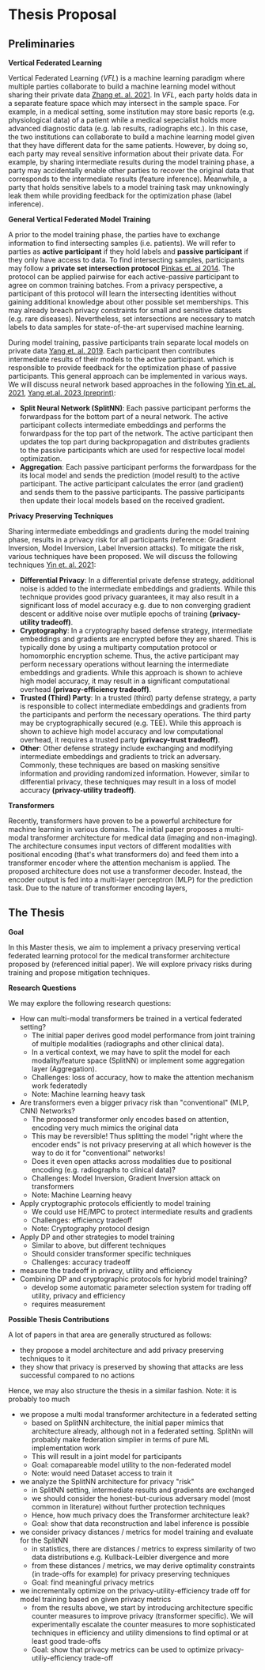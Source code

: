 # Thesis Proposal 

## Preliminaries

**Vertical Federated Learning**

Vertical Federated Learning (*VFL*) is a machine learning paradigm where
multiple parties collaborate to build a machine learning model without sharing
their private data [Zhang et. al. 2021][ref_survey_vfl]. In *VFL*, each party holds
data in a separate feature space which may intersect in the sample space. For
example, in a medical setting, some institution may store basic reports (e.g.
physiological data) of a patient while a medical sepecialist holds more
advanced diagnostic data (e.g. lab results, radiographs etc.). In this case,
the two institutions can collaborate to build a machine learning model given
that they have different data for the same patients. However, by doing so, each
party may reveal sensitive information about their private data. 
For example, by sharing intermediate results during the model training phase, a
party may accidentally enable other parties to recover the original data that
corresponds to the intermediate results (feature inference). Meanwhile, a party
that holds sensitive labels to a model training task may unknowingly leak them
while providing feedback for the optimization phase (label inference).  

**General Vertical Federated Model Training**

A prior to the model training phase, the parties have to exchange information to
find intersecting samples (i.e. patients). We will refer to parties as **active
participant** if they hold labels and **passive participant** if they
only have access to data. To find intersecting samples, participants may follow
a **private set intersection protocol** [Pinkas et. al 2014][ref_psi]. The protocol
can be applied pairwise for each active-passive participant to agree on common
training batches. From a privacy perspective, a participant of this protocol
will learn the intersecting identities without gaining additional knowledge
about other possible set memberships. This may already breach privacy
constraints for small and sensitive datasets (e.g. rare diseases). Nevertheless,
set intersections are necessary to match labels to data samples for 
state-of-the-art supervised machine learning. 

During model training, passive participants train separate local models on 
private data [Yang et. al. 2019][ref_survey_vfl_acm]. Each participant then
contributes intermediate results of their models to the active participant. 
which is responsible to provide feedback for the optimization phase of passive
participants. This general approach can be implemented in various ways. We will
discuss neural network based approaches in the following [Yin et. al. 2021][ref_yin_acm], 
[Yang et.al. 2023 (preprint)][ref_preprint_vfl_acm]:

- **Split Neural Network (SplitNN)**: Each passive participant performs the forwardpass
for the bottom part of a neural network.  The active participant collects
intermediate embeddings and performs the forwardpass for the top part of the
network. The active participant then updates the top part during backpropagation
and distributes gradients to the passive participants which are used for
respective local model optimization.
- **Aggregation**: Each passive participant performs the forwardpass for the
its local model and sends the prediction (model result) to the active
participant. The active participant calculates the error (and gradient) and sends
them to the passive participants. The passive participants then update their
local models based on the received gradient.

**Privacy Preserving Techniques**

Sharing intermediate embeddings and gradients during the model training phase, 
results in a privacy risk for all participants (reference: Gradient Inversion,
Model Inversion, Label Inversion attacks). To mitigate the risk, various 
techniques have been proposed. We will discuss the following techniques 
[Yin et. al. 2021][ref_yin_acm]:

- **Differential Privacy**: In a differential private defense strategy,
additional noise is added to the intermediate embeddings and gradients. While
this technique provides good privacy guarantees, it may also result in a
significant loss of model accuracy e.g. due to non converging gradient descent or
additive noise over mutliple epochs of training **(privacy-utility tradeoff)**.
- **Cryptography**: In a cryptography based defense strategy,
intermediate embeddings and gradients are encrypted before they are shared. 
This is typically done by using a multiparty computation protocol or homomorphic 
encryption scheme. Thus, the active participant may perform necessary operations 
without learning the intermediate embeddings and gradients. While this approach
is shown to achieve high model accuracy, it may result in a significant
computational overhead **(privacy-efficiency tradeoff)**.
- **Trusted (Third) Party**: In a trusted (third) party defense strategy, a 
party is responsible to collect intermediate embeddings and gradients from the
participants and perform the necessary operations. The third party may be
cryptographically secured (e.g. TEE). While this approach is shown to achieve
high model accuracy and low computational overhead, it requires a trusted party
**(privacy-trust tradeoff)**.
- **Other**: Other defense strategy include exchanging and modifying
intermediate embeddings and gradients to trick an adversary. Commonly, these
techniques are based on masking sensitive information and providing randomized
information. However, similar to differential privacy, these techniques may
result in a loss of model accuracy **(privacy-utility tradeoff)**.


**Transformers**

Recently, transformers have proven to be a powerful architecture for machine
learning in various domains. The initial paper proposes a multi-modal 
transformer architecture for medical data (imaging and non-imaging). The
architecture consumes input vectors of different modalities with positional
encoding (that's what transformers do) and feed them into a transformer encoder
where the attention mechanism is applied. The proposed architecture does not use
a transformer decoder. Instead, the encoder output is fed into a multi-layer
perceptron (MLP) for the prediction task. Due to the nature of transformer 
encoding layers, 


## The Thesis

**Goal**

In this Master thesis, we aim to implement a privacy preserving vertical
federated learning protocol for the medical transformer architecture proposed by
(referenced initial paper). We will explore privacy risks during training and
propose mitigation techniques.

**Research Questions**

We may explore the following research questions:

- How can multi-modal transformers be trained in a vertical federated setting?
  - The initial paper derives good model performance from joint training of
    multiple modalities (radiographs and other clinical data). 
  - In a vertical context, we may have to split the model for each
    modality/feature space (SplitNN) or implement some aggregation layer (Aggregation).
  - Challenges: loss of accuracy, how to make the attention mechanism work federatedly
  - Note: Machine learning heavy task
- Are transformers even a bigger privacy risk than "conventional" (MLP, CNN) Networks?
  - The proposed transformer only encodes based on attention, encoding very much
  mimics the original data
  - This may be reversible! Thus splitting the model "right where the encoder
  ends" is not privacy preserving at all which however is the way to do it for
  "conventional" networks!
  - Does it even open attacks across modalities due to positional encoding (e.g.
  radiographs to clinical data)?
  - Challenges: Model Inversion, Gradient Inversion attack on transformers
  - Note: Machine Learning heavy
- Apply cryptographic protocols efficiently to model training
  - We could use HE/MPC to protect intermediate results and gradients
  - Challenges: efficiency tradeoff 
  - Note: Cryptography protocol design
- Apply DP and other strategies to model training
  - Similar to above, but different techniques
  - Should consider transformer specific techniques
  - Challenges: accuracy tradeoff
- measure the tradeoff in privacy, utility and efficiency
- Combining DP and cryptographic protocols for hybrid model training?
  - develop some automatic parameter selection system for trading off utility,
  privacy and efficiency
  - requires measurement

**Possible Thesis Contributions**

A lot of papers in that area are generally structured as follows:
- they propose a model architecture and add privacy preserving techniques to it
- they show that privacy is preserved by showing that attacks are less
successful compared to no actions

Hence, we may also structure the thesis in a similar fashion. Note: it is probably too much
- we propose a multi modal transformer architecture in a federated setting
  - based on SplitNN architecture, the initial paper mimics that architecture already,
  although not in a federated setting. SplitNn will probably make federation
  simplier in terms of pure ML implementation work
  - This will result in a joint model for participants
  - Goal: comapareable model utility to the non-federated model
  - Note: would need Dataset access to train it
- we analyze the SplitNN architecture for privacy "risk"
  - in SplitNN setting, intermediate results and gradients are exchanged 
  - we should consider the honest-but-curious adversary model (most common in
  literature) without further protection techniques
  - Hence, how much privacy does the Transformer architecture leak?
  - Goal: show that data reconstruction and label inference is possible
- we consider privacy distances / metrics for model training and evaluate for the SplitNN 
  - in statistics, there are distances / metrics to express similarity of two
  data distributions e.g. Kullback-Leibler divergence and more
  - from these distances / metrics, we may derive optimality constraints (in
  trade-offs for example) for privacy preserving techniques
  - Goal: find meaningful privacy metrics
- we incrementally optimize on the privacy-utility-efficiency trade off for
model training based on given privacy metrics
  - from the results above, we start by introducing architecture specific
  counter measures to improve privacy (transformer specific). We will
  experimentally escalate the counter measures to more sophisticated techniques 
  in efficiency and utility dimensions to find optimal or at least good
  trade-offs 
  - Goal: show that privacy metrics can be used to optimize
  privacy-utiliy-efficiency trade-off 





[ref_survey_vfl]: https://www.sciencedirect.com/science/article/pii/S0950705121000381
[ref_psi]: https://www.usenix.org/system/files/conference/usenixsecurity14/sec14-paper-pinkas.pdf
[ref_survey_vfl_acm]: https://dl.acm.org/doi/pdf/10.1145/3298981
[ref_preprint_vfl_acm]: https://arxiv.org/pdf/2304.01829.pdf
[ref_yin_acm]: https://dl.acm.org/doi/pdf/10.1145/3460427
[ref_vit_leak]: https://openaccess.thecvf.com/content/CVPR2022/papers/Hatamizadeh_GradViT_Gradient_Inversion_of_Vision_Transformers_CVPR_2022_paper.pdf